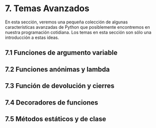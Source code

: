 # 7. Temas Avanzados

En esta sección, veremos una pequeña colección de algunas características avanzadas de Python que posiblemente encontremos en nuestra programación cotidiana. Los temas en esta sección son sólo una introducción a estas ideas.

## 7.1 Funciones de argumento variable
## 7.2 Funciones anónimas y lambda
## 7.3 Función de devolución y cierres
## 7.4 Decoradores de funciones
## 7.5 Métodos estáticos y de clase
